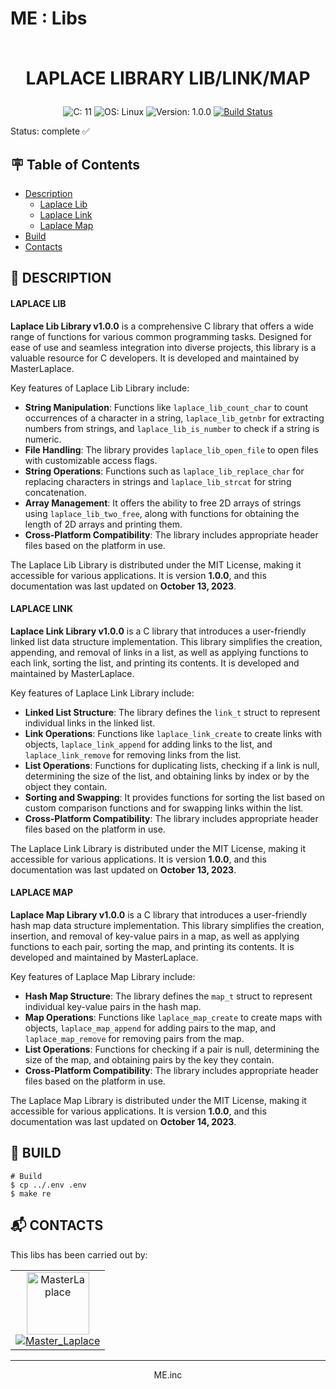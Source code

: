 # ME : Libs<br><br><p align="center">LAPLACE LIBRARY LIB/LINK/MAP</p>

<p align="center">
  <a>
    <img src="https://img.shields.io/badge/C-11-blue?style=for-the-badge" alt="C: 11">
  </a><a>
    <img src="https://img.shields.io/badge/OS-Linux-blue?style=for-the-badge" alt="OS: Linux">
  </a><a>
    <img src="https://img.shields.io/badge/Version-1.0.0-blue?style=for-the-badge" alt="Version: 1.0.0">
  </a>
  <a href="https://github.com/MasterLaplace/Engine-3D/actions/workflows/build_libs.yml/badge.svg" alt="Build Status">
    <img src="https://github.com/MasterLaplace/Engine-3D/actions/workflows/build_laplace_libs.yml/badge.svg" alt="Build Status">
  </a>
</p>

Status: complete ✅


## :placard: Table of Contents
- [Description](#description)
  - [Laplace Lib](#laplace-lib)
  - [Laplace Link](#laplace-link)
  - [Laplace Map](#laplace-map)
- [Build](#build)
- [Contacts](#contacts)


<div id='description'/>

## :pencil: **DESCRIPTION**


<div id='laplace-lib'/>

#### **LAPLACE LIB**

**Laplace Lib Library v1.0.0** is a comprehensive C library that offers a wide range of functions for various common programming tasks. Designed for ease of use and seamless integration into diverse projects, this library is a valuable resource for C developers. It is developed and maintained by MasterLaplace.

Key features of Laplace Lib Library include:
- **String Manipulation**: Functions like `laplace_lib_count_char` to count occurrences of a character in a string, `laplace_lib_getnbr` for extracting numbers from strings, and `laplace_lib_is_number` to check if a string is numeric.
- **File Handling**: The library provides `laplace_lib_open_file` to open files with customizable access flags.
- **String Operations**: Functions such as `laplace_lib_replace_char` for replacing characters in strings and `laplace_lib_strcat` for string concatenation.
- **Array Management**: It offers the ability to free 2D arrays of strings using `laplace_lib_two_free`, along with functions for obtaining the length of 2D arrays and printing them.
- **Cross-Platform Compatibility**: The library includes appropriate header files based on the platform in use.

The Laplace Lib Library is distributed under the MIT License, making it accessible for various applications. It is version **1.0.0**, and this documentation was last updated on **October 13, 2023**.


<div id='laplace-link'/>

#### **LAPLACE LINK**

**Laplace Link Library v1.0.0** is a C library that introduces a user-friendly linked list data structure implementation. This library simplifies the creation, appending, and removal of links in a list, as well as applying functions to each link, sorting the list, and printing its contents. It is developed and maintained by MasterLaplace.

Key features of Laplace Link Library include:
- **Linked List Structure**: The library defines the `link_t` struct to represent individual links in the linked list.
- **Link Operations**: Functions like `laplace_link_create` to create links with objects, `laplace_link_append` for adding links to the list, and `laplace_link_remove` for removing links from the list.
- **List Operations**: Functions for duplicating lists, checking if a link is null, determining the size of the list, and obtaining links by index or by the object they contain.
- **Sorting and Swapping**: It provides functions for sorting the list based on custom comparison functions and for swapping links within the list.
- **Cross-Platform Compatibility**: The library includes appropriate header files based on the platform in use.

The Laplace Link Library is distributed under the MIT License, making it accessible for various applications. It is version **1.0.0**, and this documentation was last updated on **October 13, 2023**.


<div id='laplace-map'/>

#### **LAPLACE MAP**

**Laplace Map Library v1.0.0** is a C library that introduces a user-friendly hash map data structure implementation. This library simplifies the creation, insertion, and removal of key-value pairs in a map, as well as applying functions to each pair, sorting the map, and printing its contents. It is developed and maintained by MasterLaplace.

Key features of Laplace Map Library include:
- **Hash Map Structure**: The library defines the `map_t` struct to represent individual key-value pairs in the hash map.
- **Map Operations**: Functions like `laplace_map_create` to create maps with objects, `laplace_map_append` for adding pairs to the map, and `laplace_map_remove` for removing pairs from the map.
- **List Operations**: Functions for checking if a pair is null, determining the size of the map, and obtaining pairs by the key they contain.
- **Cross-Platform Compatibility**: The library includes appropriate header files based on the platform in use.

The Laplace Map Library is distributed under the MIT License, making it accessible for various applications. It is version **1.0.0**, and this documentation was last updated on **October 14, 2023**.


<div id='build'/>

## :truck: **BUILD**

```shell
# Build
$ cp ../.env .env
$ make re
```

<div id='contacts'/>

## :mailbox_with_mail: **CONTACTS**

This libs has been carried out by:

<table align="center">
    <tbody>
        <tr>
            <td align="center"><a href="https://github.com/MasterLaplace/"><img src="https://avatars.githubusercontent.com/MasterLaplace?v=4?s=100" width="100px;" alt="MasterLaplace"/><br/><a href="https://github.com/MasterLaplace/"><img src="https://img.shields.io/github/followers/MasterLaplace?label=Master_Laplace&style=social" alt="Master_Laplace"/></a></td>
        </tr>
    </tbody>
</table>

---
<p align="center">ME.inc</p>

